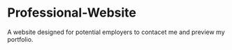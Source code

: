 # Professional-Website
A website designed for potential employers to contacet me and preview my portfolio.
